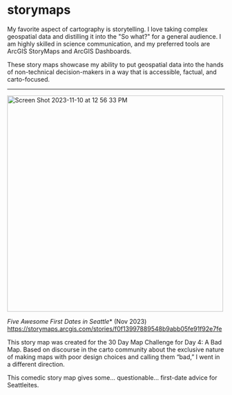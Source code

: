# storymaps

My favorite aspect of cartography is storytelling. I love taking complex geospatial data and distilling it into the "So what?" for a general audience. I am highly skilled in science communication, and my preferred tools are ArcGIS StoryMaps and ArcGIS Dashboards.

These story maps showcase my ability to put geospatial data into the hands of non-technical decision-makers in a way that is accessible, factual, and carto-focused.

-----

<img width="500" alt="Screen Shot 2023-11-10 at 12 56 33 PM" src="https://github.com/madrouse/storymaps/assets/102773482/0f6f031a-f2ad-4ad8-a023-62534661739e">

**Five Awesome* First Dates in Seattle** (Nov 2023)
https://storymaps.arcgis.com/stories/f0f13997889548b9abb05fe91f92e7fe

This story map was created for the 30 Day Map Challenge for Day 4: A Bad Map. Based on discourse in the carto community about the exclusive nature of making maps with poor design choices and calling them “bad,” I went in a different direction.

This comedic story map gives some... questionable... first-date advice for Seattleites.

